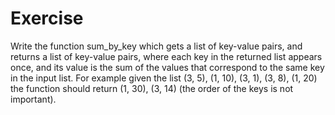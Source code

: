 # Exercise
Write the function sum_by_key which gets a list of key-value pairs, and returns a list of key-value pairs, where each key in the returned list appears once, and its value is the sum of the values that correspond to the same key in the input list. For example given the list (3, 5), (1, 10), (3, 1), (3, 8), (1, 20) the function should return (1, 30), (3, 14) (the order of the keys is not important).